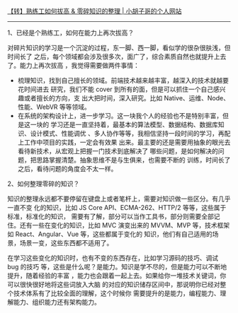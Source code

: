 [【转】熟练工如何拔高 & 零碎知识的整理 | 小胡子哥的个人网站](https://www.barretlee.com/blog/2017/04/26/about-improve/)

---

1、已经是个熟练工，如何在能力上再次拔高？

对碎片知识的学习是一个沉淀的过程，东一脚、西一脚，看似学的很杂很肤浅，但时间长了
之后，每个领域都会涉及很多次，面广了，综合素质自然也就提升上去了。能力上再次拔高
，我觉得需要做两件事情：

- 梳理知识，找到自己擅长的领域。前端技术越来越丰富，越深入的技术就越要花时间进去
  研究，我们不能 cover 到所有的面，但是可以抓住一个自己感兴趣或者擅长的方向，支
  出大把时间，深入研究。比如 Native、运维、Node、性能、WebVR 等等领域。
- 在系统的架构设计上，进一步学习。这一块我个人的经验也不是特别丰富，但是这一块的
  学习还是一直坚持着，最基本的算法模型、数据结构、数据库知识、设计模式、性能调优
  、多人协作等等，我相信坚持一段时间的学习，再配上工作中项目的实践，一定会有效果
  出来。最主要的还是需要用抽象的眼光去看待新技术，从宏观上把握一门技术到底解决了
  哪些问题，是如何解决的问题，把思路掌握清楚。抽象思维不是与生俱来，也需要不断的
  训练，时间长了之后，看待问题的角度会不太一样。

2、如何整理零碎的知识？

知识的整理永远都不要停留在键盘上或者笔杆上，需要对知识做一些区分。有几乎一直不变
化的知识，比如 JS Core API、ECMA-262、HTTP/2 等等，这些属于标准，标准化的知识，
需要有了解，部分可以当作工具书，部分则需要全部记住。还有一些在变化的知识，比如
MVC 演变出来的 MVVM、MVP 等，技术框架如 React、Angular、Vue 等，这些都属于变化的
知识，他们有自己适用的场景，场景一变，这些东西都不适用了。

在学习这些变化的知识时，也有不变的东西存在，比如学习源码的技巧、调试 bug 的技巧
等，这些是什么呢？是能力。知识是学不尽的，但是能力可以不断地提升，随着经验的丰富
，能力也会跟着一起上去。如果给你一堆技术关键词，你可以很快很好地将这些词放入大脑
的对应的知识储存区间中，那说明你已经对整个技术体系有了比较全面的理解，这个时候你
需要提升的是能力，编程能力、理解能力、组织能力还有架构能力。
